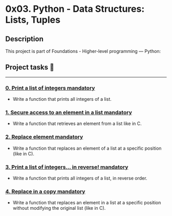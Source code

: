# 0x03. Python - Data Structures: Lists, Tuples
## Description
 This project is part of Foundations - Higher-level programming ― Python:
## Project tasks :wrench:
---
### [0. Print a list of integers mandatory](./0-print_list_integer.py) 
* Write a function that prints all integers of a list.
### [1. Secure access to an element in a list mandatory](./1-element_at.py) 
* Write a function that retrieves an element from a list like in C.
### [2. Replace element mandatory](./2-replace_in_list.py) 
* Write a function that replaces an element of a list at a specific position (like in C).
### [3. Print a list of integers... in reverse! mandatory](./3-print_reversed_list_integer.py) 
* Write a function that prints all integers of a list, in reverse order.
### [4. Replace in a copy mandatory](./4-new_in_list.py) 
* Write a function that replaces an element in a list at a specific position without modifying the original list (like in C).
